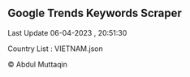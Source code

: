 

## Google Trends Keywords Scraper 
 
Last Update 06-04-2023 , 20:51:30

Country List :
VIETNAM.json



© Abdul Muttaqin 
